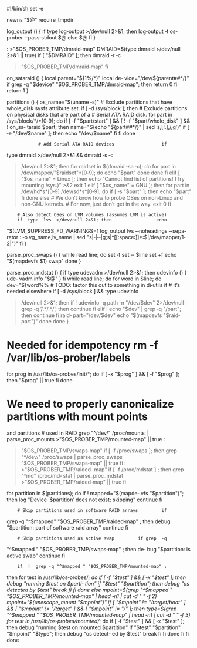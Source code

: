 #!/bin/sh set ‐e

newns "$@" require_tmpdir

log_output  () {         if type log‐output >/dev/null 2>&1; then
                log‐output   ‐t   os‐prober   ‐‐pass‐stdout    $@
        else                 $@         fi }

:  >"$OS_PROBER_TMP/dmraid‐map"  DMRAID=$(type  dmraid >/dev/null
2>&1 || true)  if  [  "$DMRAID"  ];  then          dmraid  ‐r  ‐c
>"$OS_PROBER_TMP/dmraid‐map" fi

on_sataraid () {         local parent="${1%/*}"         local de‐
vice="/dev/${parent##*/}"           if    grep    ‐q    "$device"
"$OS_PROBER_TMP/dmraid‐map";    then                   return   0
        fi         return 1 }

partitions () {         os_name="$(uname ‐s)"          #  Exclude
partitions  that have whole_disk sysfs attribute set.          if
[ ‐d /sys/block ]; then                 # Exclude  partitions  on
physical  disks  that  are part of a                 # Serial ATA
RAID disk.                  for part in  /sys/block/*/*[0‐9];  do
                        if    [    ‐f    "$part/start"    ]    &&
                       [ ! ‐f "$part/whole_disk" ]  &&  !  on_sa‐
taraid  $part;  then                                 name="$(echo
"${part##*/}"           |           sed            ’s,[!.],/,g’)"
                                if  [  ‐e  "/dev/$name"  ];  then
                                        echo         "/dev/$name"
                                fi                             fi
                done

                # Add Serial ATA RAID devices                  if
type  dmraid  >/dev/null  2>&1  &&                   dmraid ‐s ‐c
>/dev/null  2>&1;  then                          for  raidset  in
$(dmraid  ‐sa ‐c); do                                 for part in
/dev/mapper/"$raidset"*[0‐9];                                  do
                                        echo              "$part"
                                done                         done
                fi          elif  [  "$os_name"  =  Linux ]; then
                echo  "Cannot  find  list  of  partitions!   (Try
mounting   /sys.)"  >&2                  exit  1          elif  [
"$os_name"  =   GNU   ];   then                   for   part   in
/dev/hd*s*[0‐9]  /dev/sd*s*[0‐9]; do                         if [
‐s "$part" ]; then                                  echo  "$part"
                        fi                    done           else
                # We don’t know how to probe  OSes  on  non‐Linux
and  non‐GNU  kernels.                  # For now, just don’t get
in the way.                  exit 0         fi

        # Also detect OSes on LVM volumes (assumes LVM is active)
        if  type  lvs  >/dev/null 2>&1; then                 echo
"$(LVM_SUPPRESS_FD_WARNINGS=1 log_output lvs ‐‐noheadings ‐‐sepa‐
rator   :   ‐o   vg_name,lv_name   |                          sed
"s|‐|‐‐|g;s|^[[:space:]]*:$|/dev/mapper/1‐2|")"         fi }

parse_proc_swaps   ()   {            while    read    line;    do
                set     ‐f                     set    ‐‐    $line
                set +f                 echo "$(mapdevfs $1) swap"
        done }

parse_proc_mdstat  ()  {         if type udevadm >/dev/null 2>&1;
then                 udevinfo ()  {                          ude‐
vadm  info  "$@"                  }         fi         while read
line;    do                    for    word    in    $line;     do
                        dev="${word%%                           #
TODO:   factor   this   out   to   something   in   di‐utils   if
                        #       it’s       needed       elsewhere
                        if [ ‐d /sys/block  ]  &&  type  udevinfo
>/dev/null   2>&1;   then                                   if  !
udevinfo    ‐q    path    ‐n    "/dev/$dev"     2>/dev/null     |
                                      grep   ‐q  ’/.*/.*/’;  then
                                        continue
                                fi                         elif !
echo      "$dev"      |      grep      ‐q      "/part";      then
                                continue
                        fi                                  raid‐
part="/dev/$dev"                         echo "$(mapdevfs "$raid‐
part")"                 done         done }

# Needed for idempotency rm ‐f /var/lib/os‐prober/labels

for prog in /usr/lib/os‐probes/init/*; do         if [ ‐x "$prog"
]  &&  [  ‐f  "$prog"  ];  then                  "$prog"  || true
        fi done

# We need to properly canonicalize partitions with  mount  points
and  partitions  #  used  in  RAID  grep  "^/dev/" /proc/mounts |
parse_proc_mounts   >"$OS_PROBER_TMP/mounted‐map"   ||   true   :
>"$OS_PROBER_TMP/swaps‐map"   if   [   ‐f   /proc/swaps  ];  then
        grep    "^/dev/"    /proc/swaps    |     parse_proc_swaps
>"$OS_PROBER_TMP/swaps‐map" || true fi : >"$OS_PROBER_TMP/raided‐
map" if [ ‐f /proc/mdstat ] ; then         grep  "^md"  /proc/md‐
stat | parse_proc_mdstat >"$OS_PROBER_TMP/raided‐map" || true fi

for  partition in $(partitions); do         if ! mapped="$(mapde‐
vfs "$partition")"; then                 log "Device ’$partition’
does not exist; skipping"                 continue         fi

        # Skip partitions used in software RAID arrays         if
grep   ‐q   "^$mapped"   "$OS_PROBER_TMP/raided‐map"    ;    then
                debug  "$partition:  part of software raid array"
                continue         fi

        # Skip partitions used as active swap         if grep  ‐q
"^$mapped " "$OS_PROBER_TMP/swaps‐map" ; then                 de‐
bug  "$partition:  is   active   swap"                   continue
        fi

        if  !  grep ‐q "^$mapped " "$OS_PROBER_TMP/mounted‐map" ;
then                  for  test   in   /usr/lib/os‐probes/*;   do
                        if [ ‐f "$test" ] && [ ‐x "$test" ]; then
                                debug "running $test  on  $parti‐
tion"                                  if  "$test"  "$partition";
then                                         debug  "os  detected
by     $test"                                               break
                                fi                             fi
                done          else                  mpoint=$(grep
"^$mapped " "$OS_PROBER_TMP/mounted‐map" | head ‐n1 | cut ‐d "  "
‐f    2)                   mpoint="$(unescape_mount   "$mpoint")"
                if [ "$mpoint" != "/target/boot" ] && [ "$mpoint"
!=    "/target"    ]    &&   [   "$mpoint"   !=   "/"   ];   then
                        type=$(grep          "^$mapped          "
"$OS_PROBER_TMP/mounted‐map"  |  head  ‐n1  |  cut  ‐d  " " ‐f 3)
                        for test in /usr/lib/os‐probes/mounted/*;
do                                  if  [  ‐f  "$test"  ] && [ ‐x
"$test"  ];  then                                           debug
"running        $test        on        mounted        $partition"
                                        if  "$test"  "$partition"
"$mpoint"                      "$type";                      then
                                                debug "os detect‐
ed                            by                           $test"
                                                break
                                        fi
                                fi                           done
                fi         fi done

